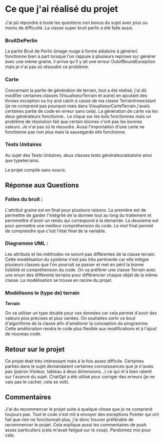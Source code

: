 # Ce que j'ai réalisé du projet

J'ai pû répondre à toute les questions non bonus du sujet avec plus ou moins de difficulté. La classe super bruit perlin a été faite aussi. 

### BruitDePerlin
La partie Bruit de Perlin (image rouge à forme aléatoire à générer) fonctionne bien à part lorsque l'on rappuie à plusieurs reprises sur générer avec une même graine, il arrive qu'il y ait une erreur OutofBoundException mais je n'ai pas sû résoudre ce problème.

### Carte
Concernant la partie de génération de terrain, tout a été réalisé, j'ai dû modifier certaines classes (VisualiseurTerrain et autre) en ajoutant des throws exception ou try and catch à cause de ma classe TerrainInnexistant (je ne comprend pas pourquoi mais dans VisualiseurCarteTerrain j'avais certaines partie de code en erreur sans cela). La génération de carte via les deux générateurs fonctionne.. 
Le clique sur les tuils fonctionnes mais un problème de résolution fait que certain biomes n'ont pas les bonnes valeurs. Je n'ai pas sû le résoudre. Aussi l'importation d'une carte ne fonctionne pas non plus mais la sauvegarde elle fonctionne.

### Tests Unitaires
Au sujet des Tests Unitaires, deux classes tests générateuraléatoire ainsi que typeterrains.


Le projet compile sans soucis. 

## Réponse aux Questions

### Faites du bruit :

L'attribut graine est en final pour plusieurs raisons. La première est de permettre de garder l'intégrité de la donnée tout au long du traitement et permmettre d'avoir un rendu qui correspond à la demande. La deuxieme est pour permettre une meilleur compréhension du code. Le mot final permet de comprendre que c'est l'état final de la variable.

### Diagramme UML :

Les attributs et les méthodes ne seront pas différentes de la classe terrain. Cette modélisation du système n'est pas très pertinente car elle intègre plusieurs classes que l'on pourrait se passer et met en péril la bonne lisibilité et compréhension du code. On va préférer une classe Terrain avec une enum des différents terrains pour différencier chaque objet de la même classe. La modélisation se trouve en racine du projet.

### Modélisons le (type de) terrain

**Terrain**

On va utiliser un type double pour ces données car cela permet d'avoir des valeurs plus précises et plus variées. 
On souhaites sortir ce bout d'algorithme de la classe afin d'améliorer la conception du programme. Cette amélioration rendra le code plus flexible aux modifications et à l'ajout de nouveau code. 

## Retour sur le projet

Ce projet était très intéressant mais à la fois assez difficile. Certaines parties dans le sujet demandaient certaines connaissances que je n'avais pas (patron Visiteur, tableau à deux dimensions...) ce qui m'a bien ralenti sur l'avancé du sujet. ChatGpt a été utilisé pour corriger des erreurs (je ne vais pas le cacher, cela se voit).

## Commentaires

J'ai du recommencer le projet suite à quelque chose que je ne comprend toujours pas. Tout le code s'est mit à envoyer des exceptions Pointer qui ont fait que rien ne fonctionnait plus, j'ai donc trouver préférable de recommencer le projet.
Cela explique aussi les commentaires de push assez particuliers (cela m'avait fatigué sur le coup). Pardonnez moi pour cela.
